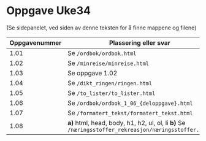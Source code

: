 # Oppgave Uke34
(Se sidepanelet, ved siden av denne teksten for å finne mappene og filene)

|Oppgavenummer|Plassering eller svar|
|---|---|
|1.01|Se `/ordbok/ordbok.html`|
|1.02|Se `/minreise/minreise.html`|
|1.03|Se oppgave 1.02|
|1.04|Se `/dikt_ringen/ringen.html`|
|1.05|Se `/to_lister/to_lister.html`|
|1.06|Se `/ordbok/ordbok_1_06_{deloppgave}.html`|
|1.07|Se `/formatert_tekst/formatert_tekst.html`|
|1.08|**a)** html, head, body, h1, h2, ul, ol, li **b)** Se `/næringsstoffer_rekreasjon/næringsstoffer.html`|
